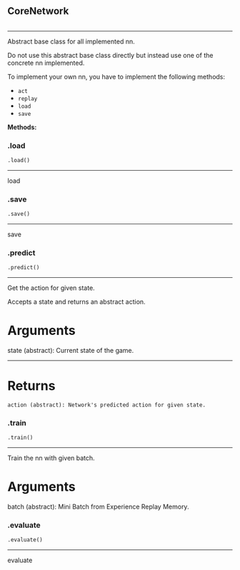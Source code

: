 #


## CoreNetwork
```python

```


---
Abstract base class for all implemented nn.

Do not use this abstract base class directly
but instead use one of the concrete nn implemented.

To implement your own nn, you have to implement the following methods:

- `act`
- `replay`
- `load`
- `save`


**Methods:**


### .load
```python
.load()
```

---
load

### .save
```python
.save()
```

---
save

### .predict
```python
.predict()
```

---
Get the action for given state.

Accepts a state and returns an abstract action.

# Arguments
state (abstract): Current state of the game.

---
# Returns
    action (abstract): Network's predicted action for given state.

### .train
```python
.train()
```

---
Train the nn with given batch.

# Arguments
batch (abstract): Mini Batch from Experience Replay Memory.

### .evaluate
```python
.evaluate()
```

---
evaluate
